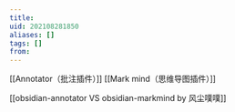 ```yaml
---
title: 
uid: 202108281850
aliases: []
tags: []
from: 
---
```

[[Annotator（批注插件）]]
[[Mark mind（思维导图插件）]]

[[obsidian-annotator VS obsidian-markmind by 风尘噗噗]]